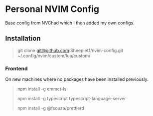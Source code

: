# Personal NVIM Config

Base config from NVChad which I then added my own configs.

## Installation

> git clone git@github.com:Sheeplet1/nvim-config.git ~/.config/nvim/custom/lua/custom/ 

### Frontend
On new machines where no packages have been installed previously.
> npm install -g emmet-ls
> 
> npm install -g typescript typescript-language-server
>
> npm install -g @fsouza/prettierd
